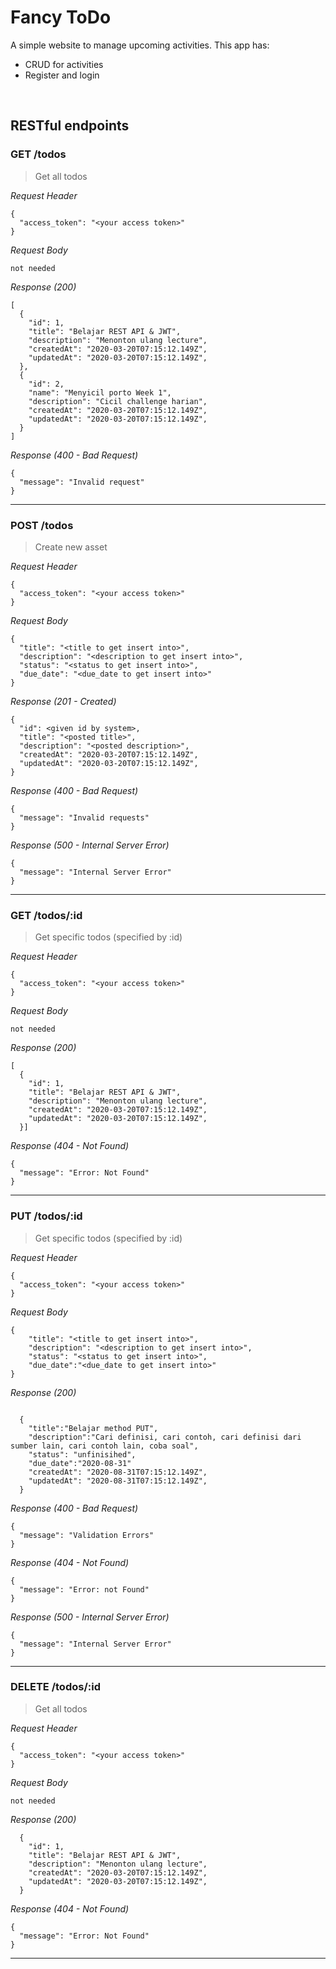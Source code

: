 # Fancy ToDo
A simple website to manage upcoming activities. This app has:
* CRUD for activities
* Register and login

&nbsp;

## RESTful endpoints
### GET /todos

> Get all todos

_Request Header_
```
{
  "access_token": "<your access token>"
}
```

_Request Body_
```
not needed
```

_Response (200)_
```
[
  {
    "id": 1,
    "title": "Belajar REST API & JWT",
    "description": "Menonton ulang lecture",
    "createdAt": "2020-03-20T07:15:12.149Z",
    "updatedAt": "2020-03-20T07:15:12.149Z",
  },
  {
    "id": 2,
    "name": "Menyicil porto Week 1",
    "description": "Cicil challenge harian",
    "createdAt": "2020-03-20T07:15:12.149Z",
    "updatedAt": "2020-03-20T07:15:12.149Z",
  }
]
```

_Response (400 - Bad Request)_
```
{
  "message": "Invalid request"
}
```
---
### POST /todos

> Create new asset

_Request Header_
```
{
  "access_token": "<your access token>"
}
```

_Request Body_
```
{
  "title": "<title to get insert into>",
  "description": "<description to get insert into>",
  "status": "<status to get insert into>",
  "due_date": "<due_date to get insert into>"
}
```

_Response (201 - Created)_
```
{
  "id": <given id by system>,
  "title": "<posted title>",
  "description": "<posted description>",
  "createdAt": "2020-03-20T07:15:12.149Z",
  "updatedAt": "2020-03-20T07:15:12.149Z",
}
```

_Response (400 - Bad Request)_
```
{
  "message": "Invalid requests"
}
```

_Response (500 - Internal Server Error)_
```
{
  "message": "Internal Server Error"
}
```
---
### GET /todos/:id

> Get specific todos (specified by :id)

_Request Header_
```
{
  "access_token": "<your access token>"
}
```

_Request Body_
```
not needed
```

_Response (200)_
```
[
  {
    "id": 1,
    "title": "Belajar REST API & JWT",
    "description": "Menonton ulang lecture",
    "createdAt": "2020-03-20T07:15:12.149Z",
    "updatedAt": "2020-03-20T07:15:12.149Z",
  }]
```

_Response (404 - Not Found)_
```
{
  "message": "Error: Not Found"
}
```
---
### PUT /todos/:id

> Get specific todos (specified by :id)

_Request Header_
```
{
  "access_token": "<your access token>"
}
```

_Request Body_
```
{
    "title": "<title to get insert into>",
    "description": "<description to get insert into>",
    "status": "<status to get insert into>",
    "due_date":"<due_date to get insert into>"
}
```

_Response (200)_
```

  {
    "title":"Belajar method PUT",
    "description":"Cari definisi, cari contoh, cari definisi dari sumber lain, cari contoh lain, coba soal",
    "status": "unfinisihed",
    "due_date":"2020-08-31"
    "createdAt": "2020-08-31T07:15:12.149Z",
    "updatedAt": "2020-08-31T07:15:12.149Z",
  }

```

_Response (400 - Bad Request)_
```
{
  "message": "Validation Errors"
}
```

_Response (404 - Not Found)_
```
{
  "message": "Error: not Found"
}
```

_Response (500 - Internal Server Error)_
```
{
  "message": "Internal Server Error"
}
```
---
### DELETE /todos/:id

> Get all todos

_Request Header_
```
{
  "access_token": "<your access token>"
}
```

_Request Body_
```
not needed
```

_Response (200)_
```
  {
    "id": 1,
    "title": "Belajar REST API & JWT",
    "description": "Menonton ulang lecture",
    "createdAt": "2020-03-20T07:15:12.149Z",
    "updatedAt": "2020-03-20T07:15:12.149Z",
  }
```

_Response (404 - Not Found)_
```
{
  "message": "Error: Not Found"
}
```
---